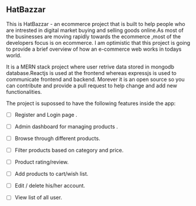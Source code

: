 ## HatBazzar

This is HatBazzar - an ecommerce project that is built to help people who are intrested in digital market buying and selling goods online.As most of the businesses are moving rapidly towards the ecommerce ,most of the developers focus is on ecommerce. I am optimistic that this project is going to provide a brief overview of how an e-commerce web works in todays world.

It is a MERN stack project where user retrive data stored in mongodb database.Reactjs is used at the frontend whereas expressjs is used to communicate frontend and backend. Morever it is an open source so you can contribute and provide a pull request to help change and add new functionalities.

The project is supossed to have the following features inside the app:

- [ ] Register and Login page .
- [ ] Admin dashboard for managing products .
- [ ] Browse through different products.
- [ ] Filter products based on category and price.
- [ ] Product rating/review.
- [ ] Add products to cart/wish list.
- [ ] Edit / delete his/her account.
- [ ] View list of all user.

